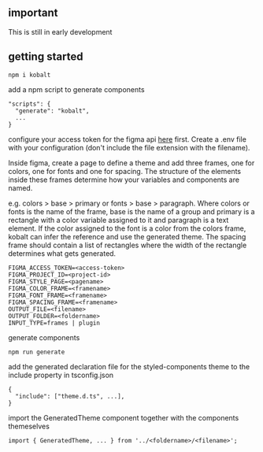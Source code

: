 ## important

This is still in early development

## getting started

```
npm i kobalt
```

add a npm script to generate components

```
"scripts": {
  "generate": "kobalt",
  ...
}
```

configure your access token for the figma api [here](https://www.figma.com/developers/api#access-tokens) first. Create a .env file with your configuration (don't include the file extension with the filename).

Inside figma, create a page to define a theme and add three frames, one for colors, one for fonts and one for spacing. The structure of the elements inside these frames determine how your variables and components are named.

e.g. colors > base > primary or fonts > base > paragraph. Where colors or fonts is the name of the frame, base is the name of a group and primary is a rectangle with a color variable assigned to it and paragraph is a text element. If the color assigned to the font is a color from the colors frame, kobalt can infer the reference and use the generated theme. The spacing frame should contain a list of rectangles where the width of the rectangle determines what gets generated.

```
FIGMA_ACCESS_TOKEN=<access-token>
FIGMA_PROJECT_ID=<project-id>
FIGMA_STYLE_PAGE=<pagename>
FIGMA_COLOR_FRAME=<framename>
FIGMA_FONT_FRAME=<framename>
FIGMA_SPACING_FRAME=<framename>
OUTPUT_FILE=<filename>
OUTPUT_FOLDER=<foldername>
INPUT_TYPE=frames | plugin
```

generate components

```
npm run generate
```

add the generated declaration file for the styled-components theme to the include property in tsconfig.json

```
{
  "include": ["theme.d.ts", ...],
}
```

import the GeneratedTheme component together with the components themeselves

```
import { GeneratedTheme, ... } from '../<foldername>/<filename>';
```
